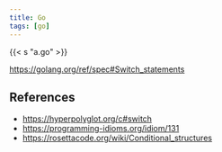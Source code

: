 ```yaml
---
title: Go
tags: [go]
---
```


{{< s "a.go" >}}

<https://golang.org/ref/spec#Switch_statements>

## References

- <https://hyperpolyglot.org/c#switch>
- <https://programming-idioms.org/idiom/131>
- <https://rosettacode.org/wiki/Conditional_structures>
